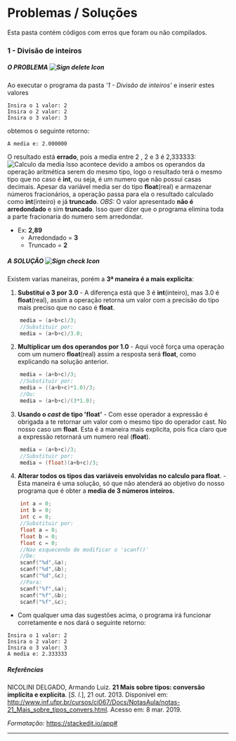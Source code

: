 # Problemas / Soluções

Esta pasta contém códigos com erros que foram ou não compilados.
### 1 - Divisão de inteiros
#####  O PROBLEMA ![Sign delete Icon](http://icons.iconarchive.com/icons/paomedia/small-n-flat/24/sign-delete-icon.png)
Ao executar o programa da pasta *'1 - Divisão de inteiros'* e inserir estes valores
```
Insira o 1 valor: 2
Insira o 2 valor: 2
Insira o 3 valor: 3
```
obtemos o seguinte retorno:
```
A media e: 2.000000
```
O resultado está **errado**, pois a media entre 2 , 2 e 3 é 2,333333:
![Calculo da media](https://latex.codecogs.com/gif.latex?\frac{2&plus;2&plus;3}{3}&space;=&space;2,333333)
Isso acontece devido a ambos os operandos da operação aritmética serem do mesmo tipo, logo o resultado terá o mesmo tipo que no caso é **int**, ou seja, é um numero que não possui casas decimais.
Apesar da variável media ser do tipo **float**(real) e armazenar números fracionários, a operação passa para ela o resultado calculado como **int**(inteiro) e já **truncado**.
*OBS:* O valor apresentado **não é arredondado** e sim **truncado**. Isso quer dizer que o programa elimina toda a parte fracionaria do numero sem arredondar. 
- Ex: **2,89** 
  - Arredondado = **3**
  - Truncado = **2**
#####  A SOLUÇÃO ![Sign check Icon](http://icons.iconarchive.com/icons/paomedia/small-n-flat/24/sign-check-icon.png)
Existem varias maneiras, porém a **3ª maneira é a mais explicita**:
1. **Substitui o 3 por 3.0** - A diferença está que 3 é **int**(inteiro), mas 3.0 é **float**(real), assim a operação retorna um valor com a precisão do tipo mais preciso que no caso é **float**.
```c
    media = (a+b+c)/3;
    //Substituir por:
    media = (a+b+c)/3.0;
```

2. **Multiplicar um dos operandos por 1.0** - Aqui você força uma operação com um numero **float**(real) assim a resposta será **float**, como explicando na solução anterior.
```c
    media = (a+b+c)/3;
    //Substituir por:
    media = ((a+b+c)*1.0)/3;
    //Ou:
    media = (a+b+c)/(3*1.0);
```
3. **Usando o *cast* de tipo 'float'** - Com esse operador a expressão é obrigada a te retornar um valor com o mesmo tipo do operador cast. No nosso caso um **float**. Esta é a maneira mais explicita, pois fica claro que a expressão retornará um numero real (**float**).
```c
    media = (a+b+c)/3;
    //Substituir por:
    media = (float)(a+b+c)/3;
```
4. **Alterar todos os tipos das variáveis envolvidas no calculo para float**. - Esta maneira é uma solução, só que não atenderá ao objetivo do nosso programa que é obter a **media de 3 números inteiros.**
```c
    int a = 0;
    int b = 0;
    int c = 0;
    //Substituir por:
    float a = 0;
    float b = 0;
    float c = 0;
    //Nao esquecendo de modificar o 'scanf()'
    //De:
    scanf("%d",&a);
    scanf("%d",&b);
    scanf("%d",&c);
    //Para:
    scanf("%f",&a);
    scanf("%f",&b);
    scanf("%f",&c);
```
- Com qualquer uma das sugestões acima, o programa irá funcionar corretamente e nos dará o seguinte retorno:
```
Insira o 1 valor: 2
Insira o 2 valor: 2
Insira o 3 valor: 3
A media e: 2.333333
```
#####  Referências
NICOLINI DELGADO, Armando Luiz. **21 Mais sobre tipos: conversão implícita e explícita**. [_S. l._], 21 out. 2013. Disponível em: http://www.inf.ufpr.br/cursos/ci067/Docs/NotasAula/notas-21_Mais_sobre_tipos_convers.html. Acesso em: 8 mar. 2019.

*Formatação:* https://stackedit.io/app#

---
